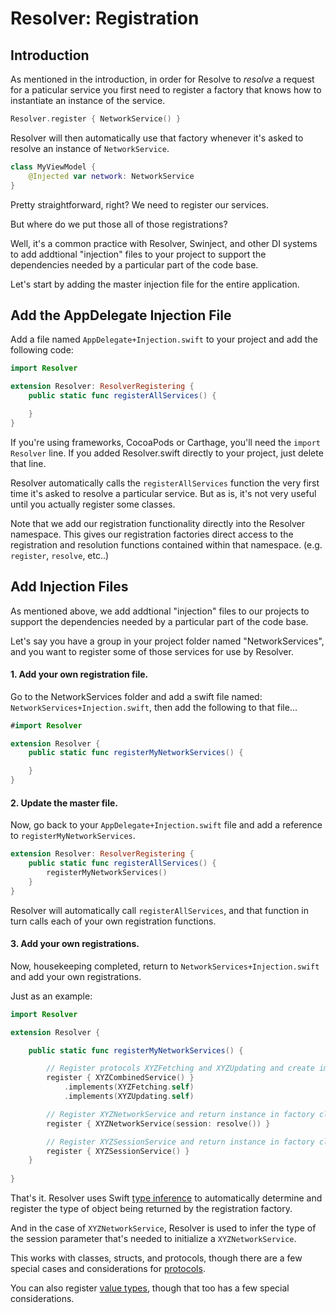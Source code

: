 #  Resolver: Registration

## Introduction

As mentioned in the introduction, in order for Resolve to *resolve* a request for a paticular service you first need to register a factory that knows how to instantiate an instance of the service.

```swift
Resolver.register { NetworkService() }
```

Resolver will then automatically use that factory whenever it's asked to resolve an instance of  `NetworkService`.

```swift
class MyViewModel {
    @Injected var network: NetworkService
}
```
Pretty straightforward, right? We need to register our services. 

But where do we put those all of those registrations?

Well, it's a common practice with Resolver, Swinject, and other DI systems to add addtional "injection" files to your project to support the dependencies needed by a particular part of the code base.

Let's start by adding the master injection file for the entire application.

## Add the AppDelegate Injection File

Add a file named `AppDelegate+Injection.swift` to your project and add the following code:

```swift
import Resolver

extension Resolver: ResolverRegistering {
    public static func registerAllServices() {

    }
}
```

If you're using frameworks, CocoaPods or Carthage, you'll need the `import Resolver` line. If you added Resolver.swift directly to your project, just delete that line.

Resolver automatically calls the `registerAllServices` function the very first time it's asked to resolve a particular service. But as is, it's not very useful until you actually register some classes.

Note that we add our registration functionality directly into the Resolver namespace.  This gives our registration factories direct access to the registration and resolution functions contained within that namespace. (e.g. `register`, `resolve`, etc..)

## Add Injection Files<a name=files></a>

As mentioned above, we add addtional "injection" files to our projects to support the dependencies needed by a particular part of the code base.

Let's say you have a group in your project folder named "NetworkServices", and you want to register some of those services for use by Resolver.

#### 1. Add your own registration file.

Go to the NetworkServices folder and add a swift file named: `NetworkServices+Injection.swift`, then add the following to that file...

```swift
#import Resolver

extension Resolver {
    public static func registerMyNetworkServices() {

    }
}
```

#### 2. Update the master file.

Now, go back to your  `AppDelegate+Injection.swift` file and add a reference to `registerMyNetworkServices`.

```swift
extension Resolver: ResolverRegistering {
    public static func registerAllServices() {
        registerMyNetworkServices()
    }
}
```

Resolver will automatically call `registerAllServices`, and that function in turn calls each of your own registration functions.

#### 3. Add your own registrations.

Now, housekeeping completed, return to  `NetworkServices+Injection.swift` and add your own registrations.

Just as an example:

```swift
import Resolver

extension Resolver {

    public static func registerMyNetworkServices() {

        // Register protocols XYZFetching and XYZUpdating and create implementation object
        register { XYZCombinedService() }
            .implements(XYZFetching.self)
            .implements(XYZUpdating.self)

        // Register XYZNetworkService and return instance in factory closure
        register { XYZNetworkService(session: resolve()) }

        // Register XYZSessionService and return instance in factory closure
        register { XYZSessionService() }
    }
    
}
```

That's it. Resolver uses  Swift [type inference](Types.md) to automatically determine and register the type of object being returned by the registration factory.

And in the case of `XYZNetworkService`, Resolver is used to infer the type of the session parameter that's needed to initialize a `XYZNetworkService`.

This works with classes, structs, and protocols, though there are a few special cases and considerations for [protocols](Protocols.md).

You can also register [value types](Names.md), though that too has a few special considerations.

